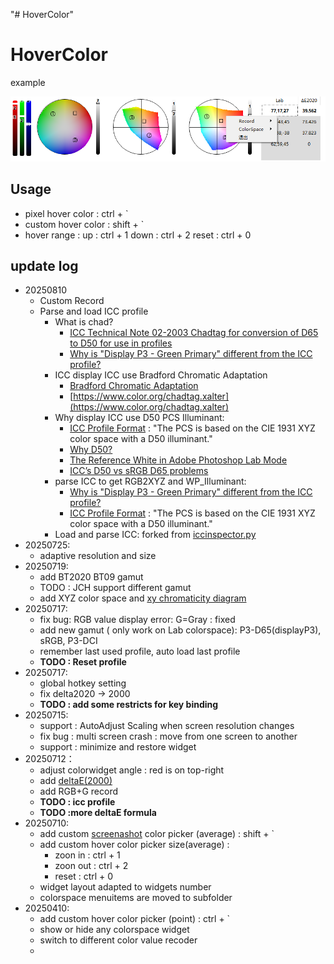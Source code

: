 "# HoverColor" 

# HoverColor

example

![20250427011134](README/20250727011134.png)

## Usage

* pixel hover color : ctrl + `
* custom hover color : shift + `
* hover range : 
    up : ctrl + 1
    down : ctrl + 2
    reset : ctrl + 0

## update log
- 20250810
  - Custom Record
  - Parse and load ICC profile 
    - What is chad?
      - [ICC Technical Note 02-2003 Chadtag for conversion of D65 to D50 for use in profiles](https://www.color.org/chadtag.xalter)
      - [Why is "Display P3 - Green Primary" different from the ICC profile?](https://github.com/colour-science/colour/discussions/739)
    - ICC display ICC use Bradford Chromatic Adaptation
      - [Bradford Chromatic Adaptation](http://www.brucelindbloom.com/index.html?Eqn_ChromAdapt.html)
      - [https://www.color.org/chadtag.xalter](https://www.color.org/chadtag.xalter)
    - Why display ICC use D50 PCS Illuminant:
      - [ICC Profile Format](https://www.color.org/specification/ICC1v43_2010-12.pdf) : "The PCS is based on the CIE 1931 XYZ color space with a D50 illuminant."
      - [Why D50?](https://www.color.org/whyd50.xalter)
      - [The Reference White in Adobe Photoshop Lab Mode](https://color-image.com/2011/10/the-reference-white-in-adobe-photoshop-lab-mode/)
      - [ICC’s D50 vs sRGB D65 problems](https://discuss.pixls.us/t/iccs-d50-vs-srgb-d65-problems/11134)
    - parse ICC to get RGB2XYZ and WP_Illuminant: 
      - [Why is "Display P3 - Green Primary" different from the ICC profile?](https://github.com/colour-science/colour/discussions/739)
      - [ICC Profile Format](https://www.color.org/specification/ICC1v43_2010-12.pdf) : "The PCS is based on the CIE 1931 XYZ color space with a D50 illuminant."
    - Load and parse ICC: forked from [iccinspector.py](https://github.com/sobotka/iccinspector)
- 20250725:
  - adaptive resolution and size
- 20250719:
  - add BT2020 BT09 gamut
  - TODO : JCH support different gamut
  - add XYZ color space and [xy chromaticity diagram](https://github.com/ZhaJiMan/do_color)
- 20250717:
  - fix bug: RGB value display error: G=Gray : fixed
  - add new gamut ( only work on Lab colorspace): P3-D65(displayP3), sRGB, P3-DCI
  - remember last used profile, auto load last profile
  - **TODO : Reset profile**
- 20250717:
  - global hotkey setting
  - fix delta2020 -> 2000
  - **TODO : add some restricts for key binding**
- 20250715:
  - support : AutoAdjust Scaling when screen resolution changes
  - fix bug : multi screen crash : move from one screen to another
  - support : minimize and restore widget
- 20250712：
  - adjust colorwidget angle : red is on top-right
  - add [deltaE(2000)](https://github.com/lovro-i/CIEDE2000/blob/master/ciede2000.py)
  - add RGB+G record
  - **TODO : icc profile**
  - **TODO :more deltaE formula**
- 20250710:
    - add custom [screenashot](https://github.com/SeptemberHX/screenshot) color picker (average) : shift + `
    - add custom hover color picker size(average) : 
      - zoon in : ctrl + 1
      - zoon out : ctrl + 2
      - reset : ctrl + 0
    - widget layout adapted to widgets number
    - colorspace menuitems are moved to subfolder
- 20250410:
    - add custom hover color picker (point) : ctrl + `
    - show or hide any colorspace widget
    - switch to different color value recoder
    - 
